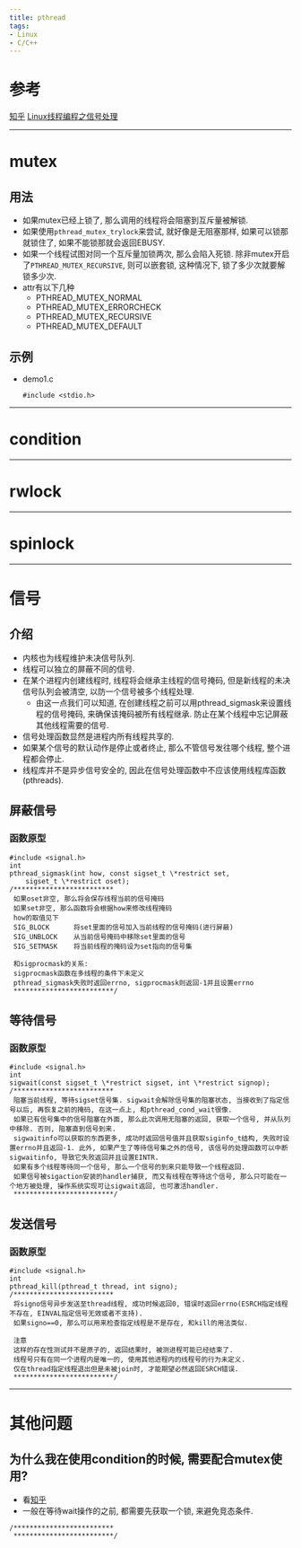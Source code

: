 ```yaml
---
title: pthread
tags:
- Linux
- C/C++
---
```


# 参考
[知乎][1]
[Linux线程编程之信号处理][2]

---

# mutex
## 用法
- 如果mutex已经上锁了, 那么调用的线程将会阻塞到互斥量被解锁. 
- 如果使用`pthread_mutex_trylock`来尝试, 就好像是无阻塞那样, 如果可以锁那就锁住了, 如果不能锁那就会返回EBUSY.
- 如果一个线程试图对同一个互斥量加锁两次, 那么会陷入死锁. 除非mutex开启了`PTHREAD_MUTEX_RECURSIVE`, 则可以嵌套锁, 这种情况下, 锁了多少次就要解锁多少次.
- attr有以下几种
    - PTHREAD_MUTEX_NORMAL
    - PTHREAD_MUTEX_ERRORCHECK
    - PTHREAD_MUTEX_RECURSIVE
    - PTHREAD_MUTEX_DEFAULT
## 示例
- demo1.c
    ```
    #include <stdio.h>
    ```

---

# condition

---

# rwlock

---

# spinlock

---

# 信号
## 介绍
- 内核也为线程维护未决信号队列.
- 线程可以独立的屏蔽不同的信号.
- 在某个进程内创建线程时, 线程将会继承主线程的信号掩码, 但是新线程的未决信号队列会被清空, 以防一个信号被多个线程处理.
    - 由这一点我们可以知道, 在创建线程之前可以用pthread_sigmask来设置线程的信号掩码, 来确保该掩码被所有线程继承. 防止在某个线程中忘记屏蔽其他线程需要的信号.
- 信号处理函数显然是进程内所有线程共享的.
- 如果某个信号的默认动作是停止或者终止, 那么不管信号发往哪个线程, 整个进程都会停止.
- 线程库并不是异步信号安全的, 因此在信号处理函数中不应该使用线程库函数(pthreads).
## 屏蔽信号
### 函数原型
```
#include <signal.h>
int
pthread_sigmask(int how, const sigset_t \*restrict set,
    sigset_t \*restrict oset);
/*************************
 如果oset非空, 那么将会保存线程当前的信号掩码
 如果set非空, 那么函数将会根据how来修改线程掩码
 how的取值见下
 SIG_BLOCK      将set里面的信号加入当前线程的信号掩码(进行屏蔽)
 SIG_UNBLOCK    从当前信号掩码中移除set里面的信号
 SIG_SETMASK    将当前线程的掩码设为set指向的信号集

 和sigprocmask的关系: 
 sigprocmask函数在多线程的条件下未定义
 pthread_sigmask失败时返回errno, sigprocmask则返回-1并且设置errno
 *************************/
```
## 等待信号
### 函数原型
```
#include <signal.h>
int
sigwait(const sigset_t \*restrict sigset, int \*restrict signop);
/*************************
 阻塞当前线程, 等待sigset信号集. sigwait会解除信号集的阻塞状态, 当接收到了指定信号以后, 再恢复之前的掩码, 在这一点上, 和pthread_cond_wait很像.
 如果已有信号集中的信号阻塞在外面, 那么此次调用无阻塞的返回, 获取一个信号, 并从队列中移除. 否则, 阻塞直到信号到来.
 sigwaitinfo可以获取的东西更多, 成功时返回信号值并且获取siginfo_t结构, 失败时设置errno并且返回-1. 此外, 如果产生了等待信号集之外的信号, 该信号的处理函数可以中断sigwaitinfo, 导致它失败返回并且设置EINTR.
 如果有多个线程等待同一个信号, 那么一个信号的到来只能导致一个线程返回.
 如果信号被sigaction安装的handler捕获, 而又有线程在等待这个信号, 那么只可能在一个地方被处理, 操作系统实现可让sigwait返回, 也可激活handler.
 *************************/
```
## 发送信号
### 函数原型
```
#include <signal.h>
int
pthread_kill(pthread_t thread, int signo);
/*************************
 将signo信号异步发送至thread线程, 成功时候返回0, 错误时返回errno(ESRCH指定线程不存在, EINVAL指定信号无效或者不支持).
 如果signo==0, 那么可以用来检查指定线程是不是存在, 和kill的用法类似.
 
 注意
 这样的存在性测试并不是原子的, 返回结果时, 被测进程可能已经结束了.
 线程号只有在同一个进程内是唯一的, 使用其他进程内的线程号的行为未定义.
 仅在thread指定线程退出但是未被join时, 才能期望必然返回ESRCH错误.
 *************************/
```
---

# 其他问题
## 为什么我在使用condition的时候, 需要配合mutex使用?
- 看[知乎][1]
- 一般在等待wait操作的之前, 都需要先获取一个锁, 来避免竞态条件.

```
/*************************
 *************************/
```



[1]:http://www.zhihu.com/question/24116967
[2]:http://www.cnblogs.com/clover-toeic/p/4126594.html


